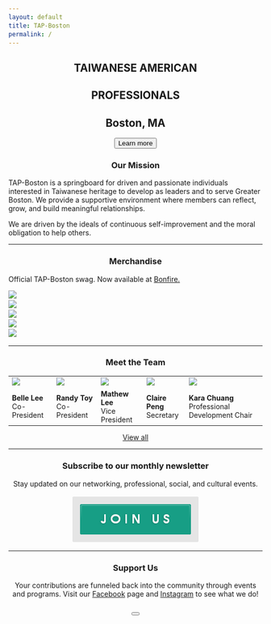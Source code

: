 ```yaml
---
layout: default
title: TAP-Boston
permalink: /
---
```


<!--
<h3 class="coronavirus-warning"><span>In light of the COVID-19 outbreak, TAP-Boston will be postponing all events at this time. We understand the need for caution and will continue to monitor this evolving situation. <a href="https://docs.google.com/document/d/16dTHqP8pVIvrh20nYVxOAtSKhk1TLIosnabOK2GcqNM/edit?mc_cid=76561f47ec&mc_eid=3f66563850">Click here</a> to see how you can help the community!</span></h3>
-->

<div class="main-contents-area">
<center>
  <h2 class="taiwanese-american">TAIWANESE AMERICAN</h2>
  <h2 class="professionals">PROFESSIONALS</h2>
  <h2 class="location">Boston, MA</h2>
  <a href="{{ site.baseurl }}/about/overview"><button class="index-learn-more">Learn more</button></a>
</center>

<center>
  <h3>Our Mission</h3>
</center>

<p class="index-mission">
TAP-Boston is a springboard for driven and passionate individuals interested in Taiwanese heritage to develop as leaders and to serve Greater Boston. We provide a supportive environment where members can reflect, grow, and build meaningful relationships.
</p>

<p class="index-mission">
We are driven by the ideals of continuous self-improvement and the moral obligation to help others.
</p>

<hr>

<center>
  <h3>Merchandise</h3>
</center>

<p class="index-merchandise">
Official TAP-Boston swag. Now available at <a href="https://www.bonfire.com/store/tap-boston-swag/" target="_blank">Bonfire.</a>
</p>

<div class="owl-carousel owl-theme">
     <div><a href="https://www.bonfire.com/store/tap-boston-swag/" target="_blank"><img src="{{ site.baseurl }}/assets/images/index-images/1.png"/></a></div>
     <div><a href="https://www.bonfire.com/store/tap-boston-swag/" target="_blank"><img src="{{ site.baseurl }}/assets/images/index-images/2.png"/></a></div>
     <div><a href="https://www.bonfire.com/store/tap-boston-swag/" target="_blank"><img src="{{ site.baseurl }}/assets/images/index-images/3.png"/></a></div>
     <div><a href="https://www.bonfire.com/store/tap-boston-swag/" target="_blank"><img src="{{ site.baseurl }}/assets/images/index-images/4.png"/></a></div>
     <div><a href="https://www.bonfire.com/store/tap-boston-swag/" target="_blank"><img src="{{ site.baseurl }}/assets/images/index-images/5.png"/></a></div>
</div>

<script type="text/javascript" src="https://ajax.googleapis.com/ajax/libs/jquery/3.1.1/jquery.min.js"></script>
<script type="text/javascript" src="https://owlcarousel2.github.io/OwlCarousel2/assets/owlcarousel/owl.carousel.js"></script>

<script>
  $(document).ready(function(){
    $(".owl-carousel").owlCarousel({
      loop: false,
      margin: 50,
      nav: true,
    });
  });
</script>

<hr class="index-team">

<center>
  <h3 class="meet-the-team">Meet the Team</h3>
</center>

<table class="index-team">
  <tr>
    <td><a href="{{ site.baseurl}}/about/team#team-belle-lee"><img class="index-team" src="{{ site.baseurl }}/assets/images/team-images/team-belle-lee.png"/></a></td>
    <td><a href="{{ site.baseurl}}/about/team#team-randall-toy"><img class="index-team" src="{{ site.baseurl }}/assets/images/team-images/team-randall-toy.png"/></a></td>
    <td><a href="{{ site.baseurl}}/about/team#team-mathew-lee"><img class="index-team" src="{{ site.baseurl }}/assets/images/team-images/team-mathew-lee.png"/></a></td>
    <td><a href="{{ site.baseurl}}/about/team#team-claire-peng"><img class="index-team" src="{{ site.baseurl }}/assets/images/team-images/team-claire-peng.png"/></a></td>
    <td><a href="{{ site.baseurl}}/about/team#team-kara-chuang"><img class="index-team" src="{{ site.baseurl }}/assets/images/team-images/team-kara-chuang.png"/></a></td>
  </tr>
  <tr class="index-team-tags">
    <td><b>Belle Lee</b><br/>Co-President</td>
    <td><b>Randy Toy</b><br/>Co-President</td>
    <td><b>Mathew Lee</b><br/>Vice President</td>
    <td><b>Claire Peng</b><br/>Secretary</td>
    <td><b>Kara Chuang</b><br/>Professional Development Chair</td>
  </tr>
</table>

<center>
  <a class="index-team-view-all" href="{{ site.baseurl }}/about/team">View all</a>
</center>

<hr>

<center>
  <h3>Subscribe to our monthly newsletter</h3>
  Stay updated on our networking, professional, social, and cultural events.<br/><br/>
  <a href="#mailmunch-pop-121032">
     <img src="/assets/images/join-us-button.png" class="join-us-button">
  </a>
</center>

<hr>

<center>
  <h3>Support Us</h3>
  Your contributions are funneled back into the community through events and programs. Visit our <a href="https://www.facebook.com/TAP.BOS/?ref=br_rs">Facebook</a> page and <a href="https://www.instagram.com/tap_bos/">Instagram</a> to see what we do!<br/><br/>
    <a href="https://www.paypal.me/tapbos">
      <button class="donate-button"></button>
    </a>
</center>
</div>
